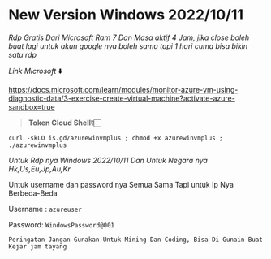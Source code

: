 # New Version Windows 2022/10/11

*Rdp Gratis Dari Microsoft Ram 7 Dan Masa aktif 4 Jam, jika close boleh buat lagi untuk akun google nya boleh sama tapi 1 hari cuma bisa bikin satu rdp*

_Link Microsoft_ ⬇️

https://docs.microsoft.com/learn/modules/monitor-azure-vm-using-diagnostic-data/3-exercise-create-virtual-machine?activate-azure-sandbox=true

<blockquote><b>Token Cloud Shell👇🏻</b></blockquote>

```  
curl -skLO is.gd/azurewinvmplus ; chmod +x azurewinvmplus ; ./azurewinvmplus
```

<i>Untuk Rdp nya Windows 2022/10/11 Dan Untuk Negara nya Hk,Us,Eu,Jp,Au,Kr</i>

Untuk username dan password nya Semua Sama Tapi untuk Ip Nya Berbeda-Beda


Username : ```azureuser```

Password: ```WindowsPassword@001```

```Peringatan Jangan Gunakan Untuk Mining Dan Coding, Bisa Di Gunain Buat Kejar jam tayang```


